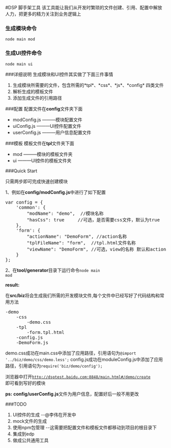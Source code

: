 
#DSP 脚手架工具
该工具能让我们从开发时繁琐的文件创建、引用、配置中解放人力，把更多的精力关注到业务逻辑上

### 生成模块命令       
<code>node main mod</code>

### 生成UI控件命令  
<code>node main ui</code>

###详细说明
生成模块和UI控件其实做了下面三件事情
<ol>
    <li>生成模块所需要的文件，包含所需的*tpl*、*css*、*js*、*config* 四类文件</li>
    <li>解析生成的模板文件</li>
    <li>添加生成文件的引用路径</li>
</ol>

###配置
配置文件在**config**文件夹下面
<ul>
    <li>modConfig.js  ———模块配置文件</li>
    <li>uiConfig.js   ———UI控件配置文件</li>
    <li>userConfig.js ———用户信息配置文件</li>
</ul>

###模板
模板文件在**tpl**文件夹下面
<ul>
    <li>mod  ———模块的模板文件夹</li>
    <li>ui   ———UI控件的模板文件夹</li>
</ul>

###Quick Start

只需两步即可完成快速创建模块

1、例如在**config/modConfig.js**中进行了如下配置
<pre>
var config = {
    'common': {
        "modName": "demo",  //模块名称
        "hasCss": true     //可选，是否需要css文件，默认为true
    },
    'form': {
        "actionName": "DemoForm", //action名称
        "tplFileName": "form",  //tpl.html文件名称
        "viewName": "DemoForm", //可选，view的名称 默认和actionName一致
    }
};
</pre>

2、在**tool/generator**目录下运行命令<code>node main mod</code>

**result:**

在**src/biz**将会生成我们所需的开发模块文件,每个文件中已经写好了代码结构和常用方法
<pre>
-demo
    -css
        -demo.css
    -tpl
        -form.tpl.html
    -config.js
    -DemoForm.js
</pre>

demo.css成功在main.css中添加了应用路径，引用语句为<code>@import '../biz/demo/css/demo.less';</code>
config.js成功在moduleConfig.js中添加了应用路径，引用语句为<code>require('biz/demo/config');</code>

浏览器中打开<code>http://dsptest.baidu.com:8848/main.html#/demo/create </code>即可看到写好的模块

**ps:** **config/userConfig.js**文件为用户信息，配置好后一般不用更改

###TODO
<ol>
    <li>UI控件的生成  --@李伟在开发中</li>
    <li>mock文件的生成</li>
    <li>使用npm包管理 --这需要把配置文件和模板文件都移动到项目的根目录下</li>
    <li>集成到edp</li>
    <li>做成公共通用工具</li>
</ol>



